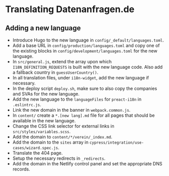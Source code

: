 # Translating Datenanfragen.de

## Adding a new language

* Introduce Hugo to the new language in `config/_default/languages.toml`.
* Add a base URL in `config/production/languages.toml` and copy one of the existing blocks in `config/development/languages.toml` for the new language.
* In `src/general.js`, extend the array upon which `I18N_DEFINITION_REQUESTS` is built with the new language code. Also add a fallback country in `guessUserCountry()`.
* In all translation files, under `i18n-widget`, add the new language if necessary.
* In the deploy script `deploy.sh`, make sure to also copy the companies and SVAs for the new language.
* Add the new language to the `languageFiles` for `preact-i18n` in `.eslintrc.js`.
* Link the new domain in the banner in `webpack.common.js`.
* In `content/` create a `*.[new lang].md` file for all pages that should be available in the new language.
* Change the CSS link selector for external links in `src/styles/variables.scss`.
* Add the domain to `content/*/verein/_index.md`.
* Add the domain to the `sites` array in `cypress/integration/use-cases/wizard.spec.js`.
* Translate the 404 page.
* Setup the necessary redirects in `_redirects`.
* Add the domain in the Netlify control panel and set the appropriate DNS records.
